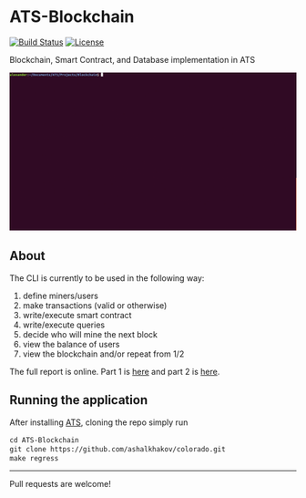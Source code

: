 # ATS-Blockchain

[![Build Status](https://travis-ci.org/galletti94/ATS-blockchain.svg?branch=master)](https://travis-ci.org/galletti94/ATS-blockchain)
[![License](https://img.shields.io/badge/License-BSD%203--Clause-blue.svg)](https://opensource.org/licenses/BSD-3-Clause)

Blockchain, Smart Contract, and Database implementation in ATS

![example](gif/tty.gif)

## About

The CLI is currently to be used in the following way:

1. define miners/users
2. make transactions (valid or otherwise)
3. write/execute smart contract
4. write/execute queries
5. decide who will mine the next block
6. view the balance of users
7. view the blockchain and/or repeat from 1/2

The full report is online. Part 1 is [here](https://beta.observablehq.com/@galletti94/functional-blockchain) and part 2 is [here](https://beta.observablehq.com/@galletti94/functional-blockchain-part-2).

## Running the application

After installing [ATS](http://www.ats-lang.org/), cloning the repo simply run

```shell
cd ATS-Blockchain  
git clone https://github.com/ashalkhakov/colorado.git  
make regress
```

------

Pull requests are welcome!